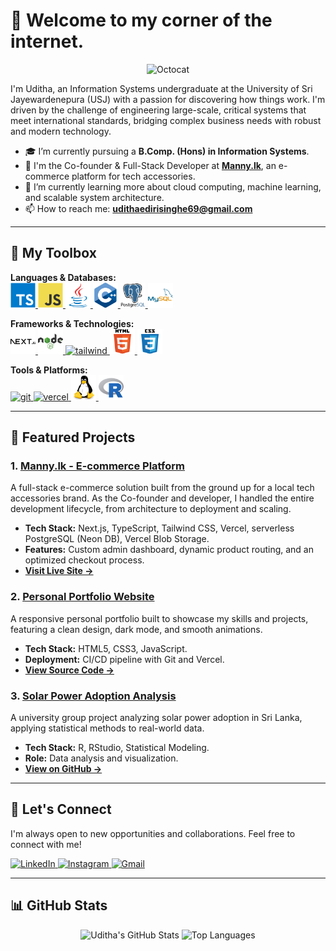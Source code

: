 <h1 align="left">👾 Welcome to my corner of the internet.</h1>

<p align="center">
  <img src="https://raw.githubusercontent.com/UdUdithaEdirisinghe/UdUdithaEdirisinghe/main/octocat.png" alt="Octocat" width="300"/>
</p>

<p align="left">I'm Uditha, an Information Systems undergraduate at the University of Sri Jayewardenepura (USJ) with a passion for discovering how things work. I'm driven by the challenge of engineering large-scale, critical systems that meet international standards, bridging complex business needs with robust and modern technology.</p>

- 🎓 I’m currently pursuing a **B.Comp. (Hons) in Information Systems**.
- 🚀 I'm the Co-founder & Full-Stack Developer at **[Manny.lk](https://www.manny.lk/)**, an e-commerce platform for tech accessories.
- 🌱 I’m currently learning more about cloud computing, machine learning, and scalable system architecture.
- 📫 How to reach me: **udithaedirisinghe69@gmail.com**

---

<h2 align="left">🧰 My Toolbox</h2>

<p align="left">
  <strong>Languages & Databases:</strong><br>
  <a href="https://www.typescriptlang.org/" target="_blank"> 
    <img src="https://raw.githubusercontent.com/devicons/devicon/master/icons/typescript/typescript-original.svg" alt="typescript" width="40" height="40"/> 
  </a>
  <a href="https://developer.mozilla.org/en-US/docs/Web/JavaScript" target="_blank"> 
    <img src="https://raw.githubusercontent.com/devicons/devicon/master/icons/javascript/javascript-original.svg" alt="javascript" width="40" height="40"/> 
  </a>
  <a href="https://www.java.com" target="_blank"> 
    <img src="https://raw.githubusercontent.com/devicons/devicon/master/icons/java/java-original.svg" alt="java" width="40" height="40"/> 
  </a>
  <a href="https://www.cplusplus.com/" target="_blank"> 
    <img src="https://raw.githubusercontent.com/devicons/devicon/master/icons/cplusplus/cplusplus-original.svg" alt="cplusplus" width="40" height="40"/> 
  </a>
  <a href="https://www.postgresql.org" target="_blank"> 
    <img src="https://raw.githubusercontent.com/devicons/devicon/master/icons/postgresql/postgresql-original-wordmark.svg" alt="postgresql" width="40" height="40"/> 
  </a>
  <a href="https://www.mysql.com/" target="_blank"> 
    <img src="https://raw.githubusercontent.com/devicons/devicon/master/icons/mysql/mysql-original-wordmark.svg" alt="mysql" width="40" height="40"/> 
  </a>
</p>

<p align="left">
  <strong>Frameworks & Technologies:</strong><br>
  <a href="https://nextjs.org/" target="_blank"> 
    <img src="https://raw.githubusercontent.com/devicons/devicon/master/icons/nextjs/nextjs-original-wordmark.svg" alt="nextjs" width="40" height="40"/> 
  </a>
  <a href="https://nodejs.org" target="_blank"> 
    <img src="https://raw.githubusercontent.com/devicons/devicon/master/icons/nodejs/nodejs-original-wordmark.svg" alt="nodejs" width="40" height="40"/> 
  </a>
  <a href="https://tailwindcss.com/" target="_blank"> 
    <img src="https://www.vectorlogo.zone/logos/tailwindcss/tailwindcss-icon.svg" alt="tailwind" width="40" height="40"/> 
  </a>
    <a href="https://www.w3.org/html/" target="_blank"> 
    <img src="https://raw.githubusercontent.com/devicons/devicon/master/icons/html5/html5-original-wordmark.svg" alt="html5" width="40" height="40"/> 
  </a>
  <a href="https://www.w3schools.com/css/" target="_blank"> 
    <img src="https://raw.githubusercontent.com/devicons/devicon/master/icons/css3/css3-original-wordmark.svg" alt="css3" width="40" height="40"/> 
  </a>
</p>

<p align="left">
  <strong>Tools & Platforms:</strong><br>
  <a href="https://git-scm.com/" target="_blank"> 
    <img src="https://www.vectorlogo.zone/logos/git-scm/git-scm-icon.svg" alt="git" width="40" height="40"/> 
  </a>
  <a href="https://vercel.com/" target="_blank">
    <img src="https://www.vectorlogo.zone/logos/vercel/vercel-icon.svg" alt="vercel" width="40" height="40"/>
  </a>
  <a href="https://www.linux.org/" target="_blank"> 
    <img src="https://raw.githubusercontent.com/devicons/devicon/master/icons/linux/linux-original.svg" alt="linux" width="40" height="40"/> 
  </a>
  <a href="https://www.r-project.org/" target="_blank"> 
    <img src="https://raw.githubusercontent.com/devicons/devicon/master/icons/r/r-original.svg" alt="r" width="40" height="40"/> 
  </a>
</p>

---

<h2 align="left">🚀 Featured Projects</h2>

### 1. [Manny.lk - E-commerce Platform](https://www.manny.lk/)
A full-stack e-commerce solution built from the ground up for a local tech accessories brand. As the Co-founder and developer, I handled the entire development lifecycle, from architecture to deployment and scaling.
- **Tech Stack:** Next.js, TypeScript, Tailwind CSS, Vercel, serverless PostgreSQL (Neon DB), Vercel Blob Storage.
- **Features:** Custom admin dashboard, dynamic product routing, and an optimized checkout process.
- **[Visit Live Site &rarr;](https://www.manny.lk/)**

### 2. [Personal Portfolio Website](https://github.com/UdUdithaEdirisinghe/portfolio)
A responsive personal portfolio built to showcase my skills and projects, featuring a clean design, dark mode, and smooth animations.
- **Tech Stack:** HTML5, CSS3, JavaScript.
- **Deployment:** CI/CD pipeline with Git and Vercel.
- **[View Source Code &rarr;](https://github.com/UdUdithaEdirisinghe/portfolio)**

### 3. [Solar Power Adoption Analysis](https://github.com/ComputerScienceSJP/Statistic-Project-Group-15)
A university group project analyzing solar power adoption in Sri Lanka, applying statistical methods to real-world data.
- **Tech Stack:** R, RStudio, Statistical Modeling.
- **Role:** Data analysis and visualization.
- **[View on GitHub &rarr;](https://github.com/ComputerScienceSJP/Statistic-Project-Group-15)**

---

<h2 align="left">🔗 Let's Connect</h2>
<p align="left">I'm always open to new opportunities and collaborations. Feel free to connect with me!</p>
<p align="left">
  <a href="https://www.linkedin.com/in/uditha-edirisinghe-53986b306" target="_blank">
    <img src="https://img.shields.io/badge/LinkedIn-0077B5?style=for-the-badge&logo=linkedin&logoColor=white" alt="LinkedIn"/>
  </a>
  <a href="https://www.instagram.com/uditha_edirisinghe" target="_blank">
    <img src="https://img.shields.io/badge/Instagram-E4405F?style=for-the-badge&logo=instagram&logoColor=white" alt="Instagram"/>
  </a>
  <a href="mailto:udithaedirisinghe69@gmail.com">
    <img src="https://img.shields.io/badge/Gmail-D14836?style=for-the-badge&logo=gmail&logoColor=white" alt="Gmail"/>
  </a>
</p>

---

<h2 align="left">📊 GitHub Stats</h2>
<p align="center">
  <img src="https://github-readme-stats.vercel.app/api?username=UdUdithaEdirisinghe&show_icons=true&theme=radical" alt="Uditha's GitHub Stats" />
  <img src="https://github-readme-stats.vercel.app/api/top-langs/?username=UdUdithaEdirisinghe&layout=compact&theme=radical" alt="Top Languages" />
</p>
